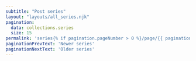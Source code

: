 ```yaml
---
subtitle: "Post series"
layout: "layouts/all_series.njk"
pagination:
  data: collections.series
  size: 15
permalink: 'series{% if pagination.pageNumber > 0 %}/page/{{ pagination.pageNumber }}{% endif %}/index.html'
paginationPrevText: 'Newer series'
paginationNextText: 'Older series'
---
```


